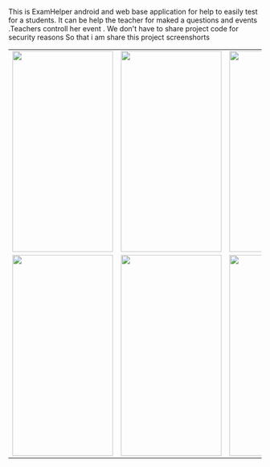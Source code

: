 This is ExamHelper android and web base  application for help to easily test for a students. It can be help the teacher for maked a questions and events .Teachers controll her event .
We don't have to share project code for security reasons 
So that i am share this project screenshorts 

<html>
	<div>
		<table width="200px">
			<tr>
				<td>
					<img src="https://raw.githubusercontent.com/bellalhrbubt/ERP_Dashboard/master/img/Screenshot_2019-02-22-14-51-38.png"                       height="400px" width="200px"/>
				</td>
				<td>
					<img src="https://github.com/bellalhrbubt/ERP_Dashboard/blob/master/img/Screenshot_2019-02-22-14-52-11.png?raw=true"                       height="400px" width="200px"/>
				</td>
				<td>
					<img src="https://github.com/bellalhrbubt/ERP_Dashboard/blob/master/img/Screenshot_2019-02-22-14-52-27.png?raw=true"                       height="400px" width="200px"/>
				</td>
			</tr>
			<tr>
				<td>
					<img src="https://github.com/bellalhrbubt/ERP_Dashboard/blob/master/img/Screenshot_2019-02-22-14-52-41.png?raw=true"                       height="400px" width="200px"/>
				</td>
				<td>
					<img src="https://github.com/bellalhrbubt/ERP_Dashboard/blob/master/img/Screenshot_2019-02-22-14-52-52.png?raw=true"                       height="400px" width="200px"/>
				</td>
				<td>
					<img src="https://github.com/bellalhrbubt/ERP_Dashboard/blob/master/img/Screenshot_2019-02-22-14-52-58.png?raw=true"                       height="400px" width="200px"/>
				</td>
			</tr>
		</table>
	</div>
</html>

